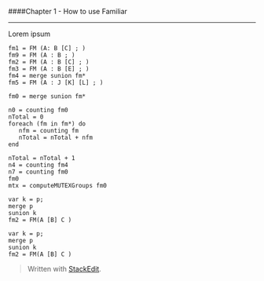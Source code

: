 ####Chapter 1 - How to use Familiar

------


Lorem ipsum

```familiar
fm1 = FM (A: B [C] ; )
fm9 = FM (A : B ; )
fm2 = FM (A : B [C] ; )
fm3 = FM (A : B [E] ; )
fm4 = merge sunion fm*
fm5 = FM (A : J [K] [L] ; )

fm0 = merge sunion fm*

n0 = counting fm0
nTotal = 0
foreach (fm in fm*) do
   nfm = counting fm
   nTotal = nTotal + nfm
end

nTotal = nTotal + 1
n4 = counting fm4
n7 = counting fm0
fm0
mtx = computeMUTEXGroups fm0

```

```familiar
var k = p;
merge p
sunion k
fm2 = FM(A [B] C )
```


```familiar
var k = p;
merge p
sunion k
fm2 = FM(A [B] C )
```

> Written with [StackEdit](https://stackedit.io/).
